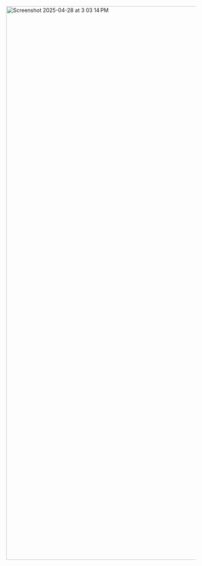 <img width="1468" alt="Screenshot 2025-04-28 at 3 03 14 PM" src="https://github.com/user-attachments/assets/661ebbcf-43e8-4d0c-aa3d-bcc7bb91b214" />
